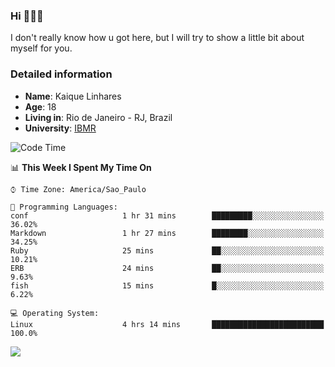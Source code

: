 ### Hi 🙋🏽‍♂️

I don't really know how u got here, but I will try to show a little bit about myself for you.

### Detailed information

* **Name**: Kaique Linhares
* **Age**: 18
* **Living in**: Rio  de Janeiro - RJ, Brazil
* **University**: [IBMR](https://www.ibmr.br/)

<!--START_SECTION:waka-->
![Code Time](http://img.shields.io/badge/Code%20Time-335%20hrs%209%20mins-blue)

📊 **This Week I Spent My Time On** 

```text
⌚︎ Time Zone: America/Sao_Paulo

💬 Programming Languages: 
conf                     1 hr 31 mins        █████████░░░░░░░░░░░░░░░░   36.02% 
Markdown                 1 hr 27 mins        ████████░░░░░░░░░░░░░░░░░   34.25% 
Ruby                     25 mins             ██░░░░░░░░░░░░░░░░░░░░░░░   10.21% 
ERB                      24 mins             ██░░░░░░░░░░░░░░░░░░░░░░░   9.63% 
fish                     15 mins             █░░░░░░░░░░░░░░░░░░░░░░░░   6.22%

💻 Operating System: 
Linux                    4 hrs 14 mins       █████████████████████████   100.0%

```


<!--END_SECTION:waka-->

<a href="https://www.linkedin.com/in/kaique-linhares-25a840208/"  target="_blank"><img src="https://img.shields.io/badge/-LinkedIn-%230077B5?style=for-the-badge&logo=linkedin&logoColor=white" target="_blank"></a>
